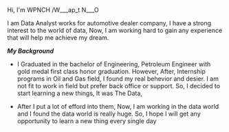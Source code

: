Hi, I'm WPNCH /W___ap_t N___O

I am Data Analyst works for automotive dealer company, I have a strong interest to the world of data, Now, I am working hard to gain any experience that will help me
achieve my dream.

___My Background___

- I Graduated in the bachelor of Engineering, Petroleum Engineer with gold medal first class honor graduation. However, After, Internship programs in Oil and Gas field,
I found my real behevior and desier. I am not fit to work in field but prefer back office or support. So, I decided to start learning a new things, It was The Data, 

- After I put a lot of efford into them, Now, I am working in the data world and I found the data world is really huge. So, I hope I will get any opportunity to learn a new thing every single day




<!---
WPNCH/WPNCH is a ✨ special ✨ repository because its `README.md` (this file) appears on your GitHub profile.
You can click the Preview link to take a look at your changes.
--->
